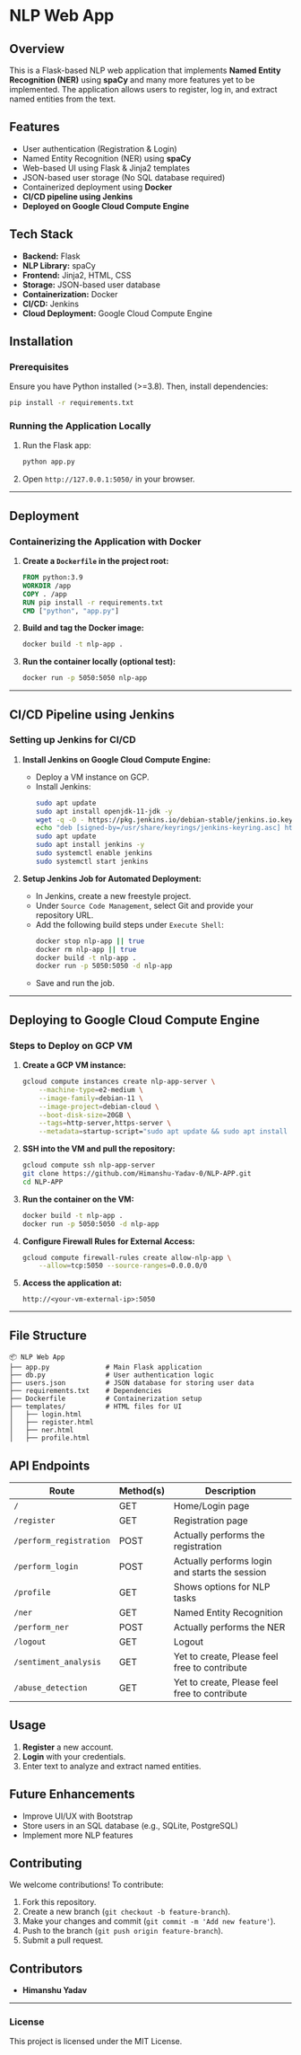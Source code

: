 # NLP Web App

## Overview
This is a Flask-based NLP web application that implements **Named Entity Recognition (NER)** using **spaCy** and many more features yet to be implemented. The application allows users to register, log in, and extract named entities from the text.

## Features
- User authentication (Registration & Login)
- Named Entity Recognition (NER) using **spaCy**
- Web-based UI using Flask & Jinja2 templates
- JSON-based user storage (No SQL database required)
- Containerized deployment using **Docker**
- **CI/CD pipeline using Jenkins**
- **Deployed on Google Cloud Compute Engine**

## Tech Stack
- **Backend:** Flask
- **NLP Library:** spaCy
- **Frontend:** Jinja2, HTML, CSS
- **Storage:** JSON-based user database
- **Containerization:** Docker
- **CI/CD:** Jenkins
- **Cloud Deployment:** Google Cloud Compute Engine

## Installation

### Prerequisites
Ensure you have Python installed (>=3.8). Then, install dependencies:

```bash
pip install -r requirements.txt
```

### Running the Application Locally

1. Run the Flask app:
   ```bash
   python app.py
   ```
2. Open `http://127.0.0.1:5050/` in your browser.

---

## Deployment

### **Containerizing the Application with Docker**

1. **Create a `Dockerfile` in the project root:**
   ```dockerfile
   FROM python:3.9
   WORKDIR /app
   COPY . /app
   RUN pip install -r requirements.txt
   CMD ["python", "app.py"]
   ```

2. **Build and tag the Docker image:**
   ```bash
   docker build -t nlp-app .
   ```

3. **Run the container locally (optional test):**
   ```bash
   docker run -p 5050:5050 nlp-app
   ```

---

## CI/CD Pipeline using Jenkins

### **Setting up Jenkins for CI/CD**
1. **Install Jenkins on Google Cloud Compute Engine:**
   - Deploy a VM instance on GCP.
   - Install Jenkins:
     ```bash
     sudo apt update
     sudo apt install openjdk-11-jdk -y
     wget -q -O - https://pkg.jenkins.io/debian-stable/jenkins.io.key | sudo tee /usr/share/keyrings/jenkins-keyring.asc > /dev/null
     echo "deb [signed-by=/usr/share/keyrings/jenkins-keyring.asc] https://pkg.jenkins.io/debian-stable binary/" | sudo tee /etc/apt/sources.list.d/jenkins.list > /dev/null
     sudo apt update
     sudo apt install jenkins -y
     sudo systemctl enable jenkins
     sudo systemctl start jenkins
     ```

2. **Setup Jenkins Job for Automated Deployment:**
   - In Jenkins, create a new freestyle project.
   - Under `Source Code Management`, select Git and provide your repository URL.
   - Add the following build steps under `Execute Shell`:
     ```bash
     docker stop nlp-app || true
     docker rm nlp-app || true
     docker build -t nlp-app .
     docker run -p 5050:5050 -d nlp-app
     ```
   - Save and run the job.

---

## Deploying to Google Cloud Compute Engine

### **Steps to Deploy on GCP VM**

1. **Create a GCP VM instance:**
   ```bash
   gcloud compute instances create nlp-app-server \
       --machine-type=e2-medium \
       --image-family=debian-11 \
       --image-project=debian-cloud \
       --boot-disk-size=20GB \
       --tags=http-server,https-server \
       --metadata=startup-script="sudo apt update && sudo apt install -y docker.io && sudo systemctl start docker"
   ```

2. **SSH into the VM and pull the repository:**
   ```bash
   gcloud compute ssh nlp-app-server
   git clone https://github.com/Himanshu-Yadav-0/NLP-APP.git
   cd NLP-APP
   ```

3. **Run the container on the VM:**
   ```bash
   docker build -t nlp-app .
   docker run -p 5050:5050 -d nlp-app
   ```

4. **Configure Firewall Rules for External Access:**
   ```bash
   gcloud compute firewall-rules create allow-nlp-app \
       --allow=tcp:5050 --source-ranges=0.0.0.0/0
   ```

5. **Access the application at:**
   ```
   http://<your-vm-external-ip>:5050
   ```

---

## File Structure
```
📦 NLP Web App
├── app.py              # Main Flask application
├── db.py               # User authentication logic
├── users.json          # JSON database for storing user data
├── requirements.txt    # Dependencies
├── Dockerfile          # Containerization setup
├── templates/          # HTML files for UI
│   ├── login.html
│   ├── register.html
│   ├── ner.html
│   ├── profile.html
```

## API Endpoints

| Route | Method(s) | Description |
|--------|-----------|-------------|
| `/` | GET | Home/Login page |
| `/register` | GET | Registration page |
| `/perform_registration` | POST | Actually performs the registration |
| `/perform_login` | POST | Actually performs login and starts the session |
| `/profile` | GET | Shows options for NLP tasks |
| `/ner` | GET | Named Entity Recognition |
| `/perform_ner` | POST | Actually performs the NER |
| `/logout` | GET | Logout |
| `/sentiment_analysis` | GET | Yet to create, Please feel free to contribute |
| `/abuse_detection` | GET | Yet to create, Please feel free to contribute |

## Usage
1. **Register** a new account.
2. **Login** with your credentials.
3. Enter text to analyze and extract named entities.

## Future Enhancements
- Improve UI/UX with Bootstrap
- Store users in an SQL database (e.g., SQLite, PostgreSQL)
- Implement more NLP features

## Contributing
We welcome contributions! To contribute:
1. Fork this repository.
2. Create a new branch (`git checkout -b feature-branch`).
3. Make your changes and commit (`git commit -m 'Add new feature'`).
4. Push to the branch (`git push origin feature-branch`).
5. Submit a pull request.

## Contributors
- **Himanshu Yadav**

---
### License
This project is licensed under the MIT License.

